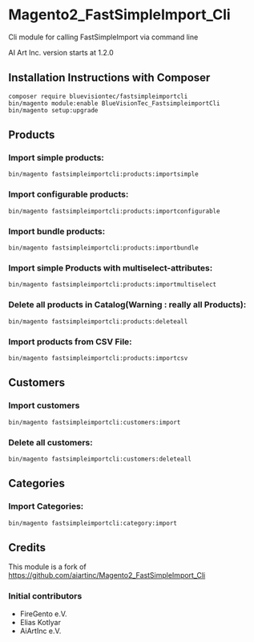 # Magento2_FastSimpleImport_Cli
Cli module for calling FastSimpleImport via command line

AI Art Inc. version starts at 1.2.0


Installation Instructions with Composer
---------------------------------------------

    composer require bluevisiontec/fastsimpleimportcli
    bin/magento module:enable BlueVisionTec_FastsimpleimportCli
    bin/magento setup:upgrade
    



## Products

### Import simple products:
`bin/magento fastsimpleimportcli:products:importsimple`

### Import configurable products:
`bin/magento fastsimpleimportcli:products:importconfigurable`

### Import bundle products:
`bin/magento fastsimpleimportcli:products:importbundle`

### Import simple Products with multiselect-attributes:
`bin/magento fastsimpleimportcli:products:importmultiselect`

### Delete all products in Catalog(Warning : really all Products):
`bin/magento fastsimpleimportcli:products:deleteall`

### Import products from CSV File:
`bin/magento fastsimpleimportcli:products:importcsv`

## Customers

### Import customers
`bin/magento fastsimpleimportcli:customers:import`

### Delete all customers:
`bin/magento fastsimpleimportcli:customers:deleteall`

## Categories

### Import Categories:
`bin/magento fastsimpleimportcli:category:import`

## Credits

This module is a fork of https://github.com/aiartinc/Magento2_FastSimpleImport_Cli

### Initial contributors

* FireGento e.V.
* Elias Kotlyar
* AiArtInc e.V.

